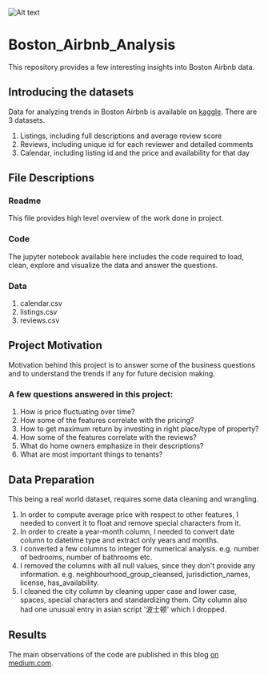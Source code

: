 ![Alt text](http://massrealestatelawblog.com/wp-content/uploads/sites/9/2018/11/cropped-airbnbjpg-daa5146c722ed3c1.jpg?raw=true "Boston Airbnb")

# Boston_Airbnb_Analysis
This repository provides a few interesting insights into Boston Airbnb data.

## Introducing the datasets
Data for analyzing trends in Boston Airbnb is available on [kaggle](https://www.kaggle.com/airbnb/boston).
There are 3 datasets. 
  1. Listings, including full descriptions and average review score 
  2. Reviews, including unique id for each reviewer and detailed comments 
  3. Calendar, including listing id and the price and availability for that day
  
## File Descriptions
### Readme
This file provides high level overview of the work done in project.
### Code
The jupyter notebook available here includes the code required to load, clean, explore and visualize the data and answer the questions.
### Data
1. calendar.csv 
2. listings.csv
3. reviews.csv

## Project Motivation
Motivation behind this project is to answer some of the business questions and to understand the trends if any for future decision making.

### A few questions answered in this project:
1. How is price fluctuating over time?
2. How some of the features correlate with the pricing?
3. How to get maximum return by investing in right place/type of property?
4. How some of the features correlate with the reviews?
5. What do home owners emphasize in their descriptions?
6. What are most important things to tenants?

## Data Preparation
This being a real world dataset, requires some data cleaning and wrangling.

1. In order to compute average price with respect to other features, I needed to convert it to float and remove special characters from it.
2. In order to create a year-month column, I needed to convert date column to datetime type and extract only years and months.
3. I converted a few columns to integer for numerical analysis. e.g. number of bedrooms, number of bathrooms etc.
4. I removed the columns with all null values, since they don't provide any information. e.g. neighbourhood_group_cleansed, jurisdiction_names, license, has_availability.
5. I cleaned the city column by cleaning upper case and lower case, spaces, special characters and standardizing them. City column also had one unusual entry in asian script '波士顿' which I dropped. 

## Results
The main observations of the code are published in this blog [on medium.com](https://medium.com/@amrutakulkarni9812/boston-airbnb-analysis-90564e8a44fb?sk=dacbfd0d9cd59060215de3bc7ed3b938).
